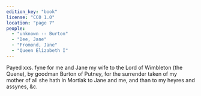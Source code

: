 ```yaml
---
edition_key: "book"
license: "CC0 1.0"
location: "page 7"
people:
  - "unknown -- Burton"
  - "Dee, Jane"
  - "Fromond, Jane"
  - "Queen Elizabeth I"
---
```

Payed xxs. fyne
for me and Jane my wife to the Lord of Wimbleton (the Quene),
by goodman Burton of Putney, for the surrender taken of my
mother of all she hath in Mortlak to Jane and me, and than to
my heyres and assynes, &c.
